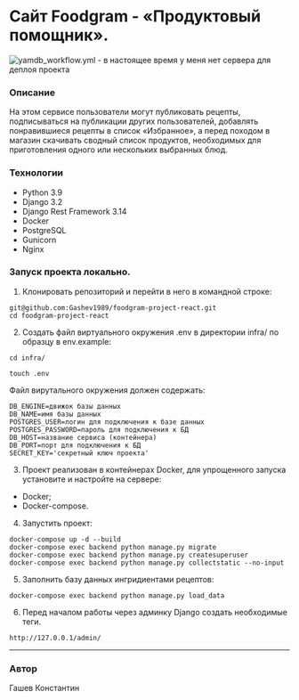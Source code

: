 # Cайт Foodgram - «Продуктовый помощник».
![yamdb_workflow.yml](https://github.com/Gashev1989/foodgram-project-react/actions/workflows/main.yml/badge.svg) - в настоящее время у меня нет сервера для деплоя проекта
### Описание
На этом сервисе пользователи могут публиковать рецепты, подписываться на публикации других пользователей, добавлять понравившиеся рецепты в список «Избранное», а перед походом в магазин скачивать сводный список продуктов, необходимых для приготовления одного или нескольких выбранных блюд.

### Технологии
- Python 3.9
- Django 3.2
- Django Rest Framework 3.14
- Docker
- PostgreSQL
- Gunicorn
- Nginx

### Запуск проекта локально.
1. Клонировать репозиторий и перейти в него в командной строке:

```
git@github.com:Gashev1989/foodgram-project-react.git
cd foodgram-project-react
```

2. Cоздать файл виртуального окружения .env в директории infra/ по образцу в env.example:

```
cd infra/
```
```
touch .env
```
Файл вирутального окружения должен содержать:
```
DB_ENGINE=движок базы данных
DB_NAME=имя базы данных
POSTGRES_USER=логин для подключения к базе данных
POSTGRES_PASSWORD=пароль для подключения к БД
DB_HOST=название сервиса (контейнера)
DB_PORT=порт для подключения к БД
SECRET_KEY='секретный ключ проекта'
```

3. Проект реализован в контейнерах Docker, для упрощенного запуска установите и настройте на сервере:
- Docker;
- Docker-compose.

4. Запустить проект:

```
docker-compose up -d --build
docker-compose exec backend python manage.py migrate
docker-compose exec backend python manage.py createsuperuser
docker-compose exec backend python manage.py collectstatic --no-input
```
5. Заполнить базу данных ингридиентами рецептов:

```
docker-compose exec backend python manage.py load_data
```

6. Перед началом работы через админку Django создать необходимые теги.
```
http://127.0.0.1/admin/
```
***

### Автор
Гашев Константин
